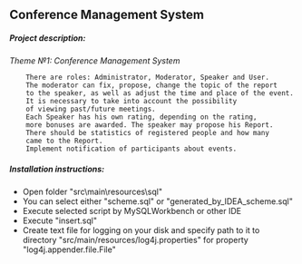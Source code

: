 ## Conference Management System
##### Project description:
*Theme №1: Conference Management System*

        There are roles: Administrator, Moderator, Speaker and User.
        The moderator can fix, propose, change the topic of the report
        to the speaker, as well as adjust the time and place of the event.
        It is necessary to take into account the possibility 
        of viewing past/future meetings. 
        Each Speaker has his own rating, depending on the rating, 
        more bonuses are awarded. The speaker may propose his Report. 
        There should be statistics of registered people and how many 
        came to the Report.
        Implement notification of participants about events.


##### Installation instructions:
* Open folder "src\main\resources\sql"
* You can select either "scheme.sql" or "generated_by_IDEA_scheme.sql"
* Execute selected script by MySQLWorkbench or other IDE
* Execute "insert.sql" 
* Create text file for logging on your disk and specify path to it to 
  directory "src/main/resources/log4j.properties" 
  for property "log4j.appender.file.File"